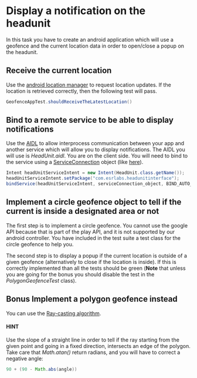 # Display a notification on the headunit

In this task you have to create an android application which will use a geofence and the current location data in order to open/close a popup on the headunit.

## Receive the current location 

Use the [android location manager](http://developer.android.com/reference/android/location/LocationManager.html) to request location updates. If the location is retrieved correctly, then the following test will pass.

```java
GeofenceAppTest.shouldReceiveTheLatestLocation()
```

## Bind to a remote service to be able to display notifications

Use the [AIDL](http://developer.android.com/guide/components/aidl.html) to allow interprocess communication between your app and another service which will allow you to display notifications. The AIDL you will use is *HeadUnit.aidl*. You are on the client side. You will need to bind to the service using a [ServiceConnection](http://developer.android.com/reference/android/content/ServiceConnection.html) object (like [here](http://developer.android.com/guide/components/aidl.html#Expose)).

```java
Intent headUnitServiceIntent = new Intent(HeadUnit.class.getName());
headUnitServiceIntent.setPackage("com.esrlabs.headunitinterface");
bindService(headUnitServiceIntent, serviceConnection_object, BIND_AUTO_CREATE);
```

## Implement a circle geofence object to tell if the current is inside a designated area or not

The first step is to implement a circle geofence. You cannot use the google API because that is part of the play API, and it is not supported by our android controller. You have included in the test suite a test class for the circle geofence to help you.

The second step is to display a popup if the current location is outside of a given geofence (alternatively to close if the location is inside). If this is correctly implemented than all the tests should be green (**Note** that unless you are going for the bonus you should disable the test in the *PolygonGeofenceTest* class).

## **Bonus** Implement a polygon geofence instead 

You can use the [Ray-casting algorithm](https://en.wikipedia.org/wiki/Point_in_polygon).

#### HINT

Use the slope of a straight line in order to tell if the ray starting from the given point and going in a fixed direction, intersects an edge of the polygon. Take care that *Math.atan()* return radians, and you will have to correct a negative angle:

```java
90 + (90 - Math.abs(angle))
```


